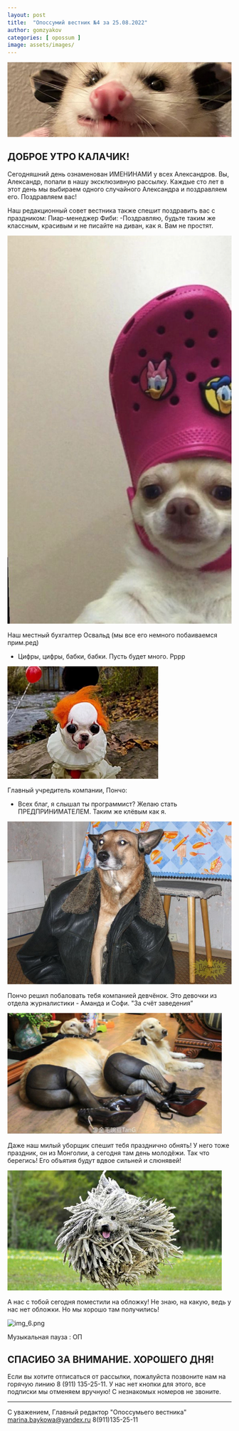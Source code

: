 ```yaml
---
layout: post
title:  "Опоссумий вестник №4 за 25.08.2022"
author: gomzyakov
categories: [ opossum ]
image: assets/images/
---
```


![img.png](../assets/images/2022-08-25/img.png)

## ДОБРОЕ УТРО КАЛАЧИК!

Сегодняшний день ознаменован ИМЕНИНАМИ у всех Александров. Вы, Александр, попали в нашу эксклюзивную рассылку. Каждые сто лет в этот день мы выбираем одного случайного Александра и поздравляем его. Поздравляем вас!

Наш редакционный совет вестника также спешит поздравить вас с праздником:
Пиар-менеджер Фиби:
-Поздравляю, будьте таким же классным, красивым и не писайте на диван, как я. Вам не простят.

![img_1.png](../assets/images/2022-08-25/img_1.png)

Наш местный бухгалтер Освальд (мы все его немного побаиваемся прим.ред)
- Цифры, цифры, бабки, бабки. Пусть будет много. Рррр

![img_2.png](../assets/images/2022-08-25/img_2.png)

Главный учредитель компании, Пончо:
- Всех благ, я слышал ты программист? Желаю стать ПРЕДПРИНИМАТЕЛЕМ. Таким же клёвым как я.

![img_3.png](../assets/images/2022-08-25/img_3.png)

Пончо решил побаловать тебя компанией девчёнок. Это девочки из отдела журналистики - Аманда и Софи. "За счёт заведения”

![img_4.png](../assets/images/2022-08-25/img_4.png)

Даже наш милый уборщик спешит тебя празднично обнять! У него тоже праздник, он из Монголии, а сегодня там день молодёжи. Так что берегись! Его объятия будут вдвое сильней и слюнявей!

![img_5.png](../assets/images/2022-08-25/img_5.png)

А нас с тобой сегодня поместили на обложку! Не знаю, на какую, ведь у нас нет обложки. Но мы хорошо там получились!

![img_6.png](../assets/images/2022-08-25/img_6.png)

Музыкальная пауза : ОП

## СПАСИБО ЗА ВНИМАНИЕ. ХОРОШЕГО ДНЯ!

Если вы хотите отписаться от рассылки, пожалуйста позвоните нам на горячую линию 8 (911) 135-25-11.
У нас нет кнопки для этого, все подписки мы отменяем вручную! С незнакомых номеров не звоните.

---

С уважением, Главный редактор "Опоссумьего вестника"
marina.baykowa@yandex.ru
8(911)135-25-11
